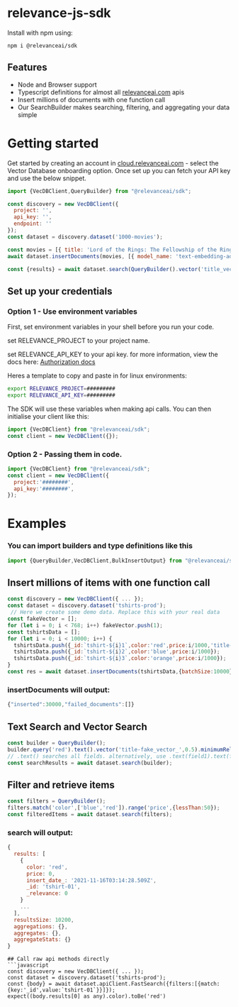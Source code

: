 # relevance-js-sdk
Install with npm using:
```
npm i @relevanceai/sdk
```
## Features
- Node and Browser support
- Typescript definitions for almost all [relevanceai.com](https://relevanceai.com/) apis
- Insert millions of documents with one function call
- Our SearchBuilder makes searching, filtering, and aggregating your data simple
# Getting started
Get started by creating an account in [cloud.relevanceai.com](https://cloud.relevanceai.com) - select the Vector Database onboarding option. Once set up you can fetch your API key and use the below snippet.

```javascript
import {VecDBClient,QueryBuilder} from "@relevanceai/sdk";

const discovery = new VecDBClient({
  project: '',
  api_key: '',
  endpoint: ''
});
const dataset = discovery.dataset('1000-movies');

const movies = [{ title: 'Lord of the Rings: The Fellowship of the Ring', grenre: 'action', budget: 100 }, ...]
await dataset.insertDocuments(movies, [{ model_name: 'text-embedding-ada-002', field: 'title' }]);

const {results} = await dataset.search(QueryBuilder().vector('title_vector_', { query: 'LOTR', model: 'text-embeddings-ada-002' }));
```
## Set up your credentials
### Option 1 - Use environment variables
First, set environment variables in your shell before you run your code. 

set RELEVANCE_PROJECT to your project name.

set RELEVANCE_API_KEY to your api key.
for more information, view the docs here: [Authorization docs](https://discovery.relevanceai.com/reference/api-usage)

Heres a template to copy and paste in for linux environments:
```bash
export RELEVANCE_PROJECT=#########
export RELEVANCE_API_KEY=#########
```
The SDK will use these variables when making api calls. You can then initialise your client like this:
```javascript
import {VecDBClient} from "@relevanceai/sdk";
const client = new VecDBClient({});
```
### Option 2 - Passing them in code.
```javascript
import {VecDBClient} from "@relevanceai/sdk";
const client = new VecDBClient({
  project:'########',
  api_key:'########',
});
```
# Examples
### You can import builders and type definitions like this
```javascript
import {QueryBuilder,VecDBClient,BulkInsertOutput} from "@relevanceai/sdk";
```
## Insert millions of items with one function call
```javascript
const discovery = new VecDBClient({ ... });
const dataset = discovery.dataset('tshirts-prod');
 // Here we create some demo data. Replace this with your real data
const fakeVector = [];
for (let i = 0; i < 768; i++) fakeVector.push(1);
const tshirtsData = [];
for (let i = 0; i < 10000; i++) {
  tshirtsData.push({_id:`tshirt-${i}1`,color:'red',price:i/1000,'title-fake_vector_':fakeVector});
  tshirtsData.push({_id:`tshirt-${i}2`,color:'blue',price:i/1000});
  tshirtsData.push({_id:`tshirt-${i}3`,color:'orange',price:i/1000});
}
const res = await dataset.insertDocuments(tshirtsData,{batchSize:10000});
```
### insertDocuments will output:
```javascript
{"inserted":30000,"failed_documents":[]}
```
## Text Search and Vector Search
```javascript
const builder = QueryBuilder();
builder.query('red').text().vector('title-fake_vector_',0.5).minimumRelevance(0.1);
// .text() searches all fields. alternatively, use .text(field1).text(field2)... to search specific fields
const searchResults = await dataset.search(builder);
```
## Filter and retrieve items
```javascript
const filters = QueryBuilder();
filters.match('color',['blue','red']).range('price',{lessThan:50});
const filteredItems = await dataset.search(filters);
```
### search will output:
```javascript
{
  results: [
    {
      color: 'red',
      price: 0,
      insert_date_: '2021-11-16T03:14:28.509Z',
      _id: 'tshirt-01',
      _relevance: 0
    }
    ...
  ],
  resultsSize: 10200,
  aggregations: {},
  aggregates: {},
  aggregateStats: {}
}
```


```
## Call raw api methods directly
```javascript
const discovery = new VecDBClient({ ... });
const dataset = discovery.dataset('tshirts-prod');
const {body} = await dataset.apiClient.FastSearch({filters:[{match:{key:'_id',value:`tshirt-01`}}]});
expect((body.results[0] as any).color).toBe('red')
```